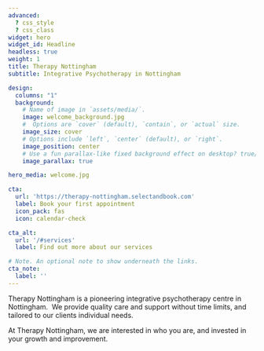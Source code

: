 ```yaml
---
advanced:
  ? css_style
  ? css_class
widget: hero
widget_id: Headline
headless: true
weight: 1
title: Therapy Nottingham
subtitle: Integrative Psychotherapy in Nottingham

design:
  columns: "1"
  background:
    # Name of image in `assets/media/`.
    image: welcome_background.jpg
    #  Options are `cover` (default), `contain`, or `actual` size.
    image_size: cover
    # Options include `left`, `center` (default), or `right`.
    image_position: center
    # Use a fun parallax-like fixed background effect on desktop? true/false
    image_parallax: true

hero_media: welcome.jpg

cta:
  url: 'https://therapy-nottingham.selectandbook.com'
  label: Book your first appointment
  icon_pack: fas
  icon: calendar-check

cta_alt:
  url: '/#services'
  label: Find out more about our services

# Note. An optional note to show underneath the links.
cta_note:
  label: ''
---
```

Therapy Nottingham is a pioneering integrative psychotherapy centre in Nottingham.  We provide quality care and support without time limits, and tailored to our clients individual needs.

At Therapy Nottingham, we are interested in who you are, and invested in your growth and improvement.
